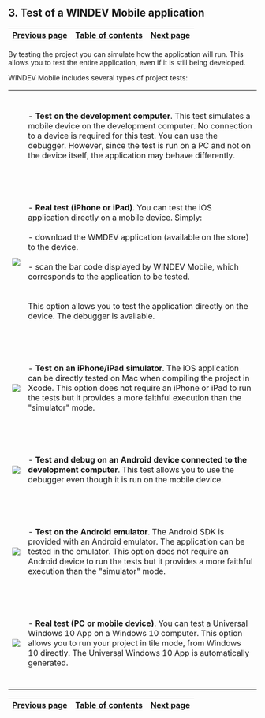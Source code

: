 
## 3. Test of a WINDEV Mobile application
			

| [Previous page](../Concepts_WM/1410086929.md) | [Table of contents](../Concepts_WM/1410086964.md) | [Next page](../Concepts_WM/1410086931.md) |
| --- | --- | --- |



<a name="NOTE1"></a>
<a name="NOTE1_1"></a>
By testing the project you can simulate how the application will run. This allows you to test the entire application, even if it is still being developed.

WINDEV Mobile includes several types of project tests:


|   |   |
| --- | --- |
|   | <br><br>- **Test on the development computer**. This test simulates a mobile device on the development computer. No connection to a device is required for this test. You can use the debugger. However, since the test is run on a PC and not on the device itself, the application may behave differently.<br><br><br> |
| ![](https://doc.pcsoft.fr/en-US/images/image.awp?langid=3&name=Logo_IOS.gif)<br> | <br><br>- **Real test (iPhone or iPad)**. You can test the iOS application directly on a mobile device. Simply: <br><br>	- download the WMDEV application (available on the store) to the device. <br><br>	- scan the bar code displayed by WINDEV Mobile, which corresponds to the application to be tested. <br><br><br> This option allows you to test the application directly on the device. The debugger is available. <br><br><br> |
| ![](https://doc.pcsoft.fr/en-US/images/image.awp?langid=3&name=Logo_IOS.gif)<br> | <br><br>- **Test on an iPhone/iPad simulator**. The iOS application can be directly tested on Mac when compiling the project in Xcode. This option does not require an iPhone or iPad to run the tests but it provides a more faithful execution than the "simulator" mode.<br><br><br> |
| ![](https://doc.pcsoft.fr/en-US/images/image.awp?langid=3&name=LOGO_Android.gif)<br> | <br><br>- **Test and debug on an Android device connected to the development computer**. This test allows you to use the debugger even though it is run on the mobile device.<br><br><br> |
| ![](https://doc.pcsoft.fr/en-US/images/image.awp?langid=3&name=LOGO_Android.gif)<br> | <br><br>- **Test on the Android emulator**. The Android SDK is provided with an Android emulator. The application can be tested in the emulator. This option does not require an Android device to run the tests but it provides a more faithful execution than the "simulator" mode.<br><br><br> |
| ![](https://doc.pcsoft.fr/en-US/images/image.awp?langid=3&name=logo_Windows_10.gif)<br> | <br><br>- **Real test (PC or mobile device)**. You can test a Universal Windows 10 App on a Windows 10 computer. This option allows you to run your project in tile mode, from Windows 10 directly. The Universal Windows 10 App is automatically generated.<br><br><br> |



| [Previous page](../Concepts_WM/1410086929.md) | [Table of contents](../Concepts_WM/1410086964.md) | [Next page](../Concepts_WM/1410086931.md) |
| --- | --- | --- |




